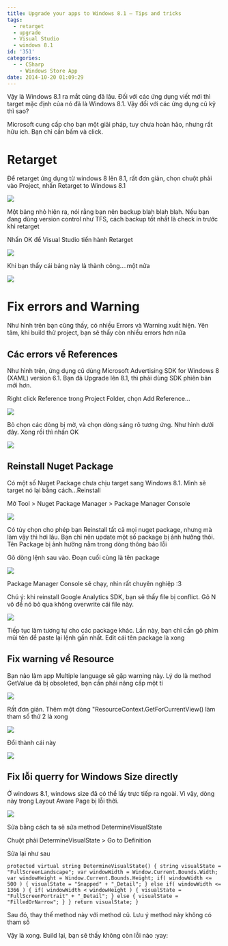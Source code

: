 ```yaml
---
title: Upgrade your apps to Windows 8.1 – Tips and tricks
tags:
  - retarget
  - upgrade
  - Visual Studio
  - windows 8.1
id: '351'
categories:
  - - CSharp
    - Windows Store App
date: 2014-10-20 01:09:29
---
```


Vậy là Windows 8.1 ra mắt cũng đã lâu. Đối với các ứng dụng viết mới thì target mặc định của nó đã là Windows 8.1. Vậy đối với các ứng dụng cũ kỹ thì sao?

Microsoft cung cấp cho bạn một giải pháp, tuy chưa hoàn hảo, nhưng rất hữu ích. Bạn chỉ cần bấm và click.
<!-- more -->
# Retarget

Để retarget ứng dụng từ windows 8 lên 8.1, rất đơn giản, chọn chuột phải vào Project, nhấn Retarget to Windows 8.1

![](https://farm6.staticflickr.com/5597/14959569523_93a2eea021_o.png)

Một bảng nhỏ hiện ra, nói rằng bạn nên backup blah blah blah. Nếu bạn đang dùng version control như TFS, cách backup tốt nhất là check in trước khi retarget

Nhấn OK để Visual Studio tiến hành Retarget

![](https://farm6.staticflickr.com/5615/15556047406_d430b4f604_o.png)

Khi bạn thấy cái bảng này là thành công….một nửa

![](https://farm6.staticflickr.com/5604/15577095301_919a00e1f7_o.png)

# Fix errors and Warning

Như hình trên bạn cũng thấy, có nhiều Errors và Warning xuất hiện. Yên tâm, khi build thử project, bạn sẽ thấy còn nhiều errors hơn nữa

## Các errors về References

Như hình trên, ứng dụng cũ dùng Microsoft Advertising SDK for Windows 8 (XAML) version 6.1. Bạn đã Upgrade lên 8.1, thì phải dùng SDK phiên bản mới hơn.

Right click Reference trong Project Folder, chọn Add Reference…

![](https://farm4.staticflickr.com/3942/14959045524_c16f0ccea0_o.png)

Bỏ chọn các dòng bị mờ, và chọn dòng sáng rõ tương ứng. Như hình dưới đây. Xong rồi thì nhấn OK

![](https://farm4.staticflickr.com/3938/15393674778_6d1b670903_o.png)

## Reinstall Nuget Package

Có một số Nuget Package chưa chịu target sang Windows 8.1. Mình sẽ target nó lại bằng cách…Reinstall

Mở Tool > Nuget Package Manager > Package Manager Console

![](https://farm4.staticflickr.com/3951/15556131206_828262a120_o.png)

Có tùy chọn cho phép bạn Reinstall tất cả mọi nuget package, nhưng mà làm vậy thì hơi lâu. Bạn chỉ nên update một số package bị ảnh hưởng thôi. Tên Package bị ảnh hưởng nằm trong dòng thông báo lỗi

Gõ dòng lệnh sau vào. Đoạn cuối cùng là tên package

![](https://farm4.staticflickr.com/3934/15580689642_679c2c614e_o.png)

Package Manager Console sẽ chạy, nhìn rất chuyên nghiệp :3

Chú ý: khi reinstall Google Analytics SDK, bạn sẽ thấy file bị conflict. Gõ N vô để nó bỏ qua không overwrite cái file này.

![](https://farm4.staticflickr.com/3942/14959702053_fc3fe49d21_o.png)

Tiếp tục làm tương tự cho các package khác. Lần này, bạn chỉ cần gõ phím mũi tên để paste lại lệnh gần nhất. Edit cái tên package là xong

## Fix warning về Resource

Bạn nào làm app Multiple language sẽ gặp warning này. Lý do là method GetValue đã bị obsoleted, bạn cần phải nâng cấp một tí

![](https://farm4.staticflickr.com/3939/15394661740_97dc995ef1_o.png)

Rất đơn giản. Thêm một dòng "ResourceContext.GetForCurrentView() làm tham số thứ 2 là xong

![](https://farm6.staticflickr.com/5604/15577621901_91cf4673b5_o.png)

Đổi thành cái này

![](https://farm6.staticflickr.com/5611/15394171128_99a5fc56b2_o.png)

## Fix lỗi querry for Windows Size directly

Ở windows 8.1, windows size đã có thể lấy trực tiếp ra ngoài. Vì vậy, dòng này trong Layout Aware Page bị lỗi thời.

![](https://farm6.staticflickr.com/5607/15394693500_050c985474_o.png)

Sửa bằng cách ta sẽ sửa method DetermineVisualState

Chuột phải DetermineVisualState > Go to Definition

Sửa lại như sau

`protected virtual string DetermineVisualState() { string visualState = "FullScreenLandscape"; var windowWidth = Window.Current.Bounds.Width; var windowHeight = Window.Current.Bounds.Height; if( windowWidth <= 500 ) { visualState = "Snapped" + "_Detail"; } else if( windowWidth <= 1366 ) { if( windowWidth < windowHeight ) { visualState = "FullScreenPortrait" + "_Detail"; } else { visualState = "FilledOrNarrow"; } } return visualState; }`

Sau đó, thay thế method này với method cũ. Lưu ý method này không có tham số

Vậy là xong. Build lại, bạn sẽ thấy không còn lỗi nào :yay: